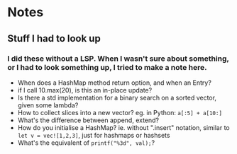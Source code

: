 # Notes
## Stuff I had to look up
### I did these without a LSP. When I wasn't sure about something, or I had to look something up, I tried to make a note here.

- When does a HashMap method return option, and when an Entry?
- if I call 10.max(20), is this an in-place update? 
- Is there a std implementation for a binary search on a sorted vector, given some lambda?
- How to collect slices into a new vector? eg. in Python: ``a[:5] + a[10:]``
- What's the difference between append, extend?
- How do you initialise a HashMap? ie. without ".insert" notation, similar to ``let v = vec![1,2,3]``, just for hashmaps or hashsets
- What's the equivalent of ``printf("%3d", val);``?

